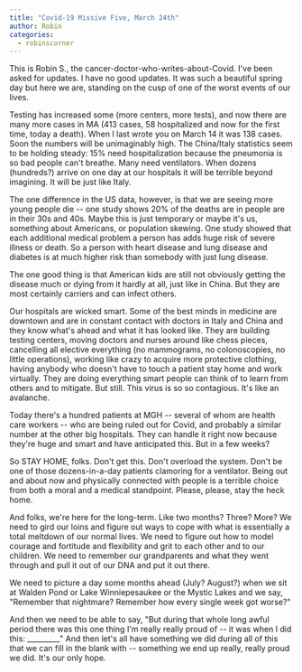 ```yaml
---
title: "Covid-19 Missive Five, March 24th"
author: Robin
categories:
  - robinscorner
---
```


This is Robin S., the cancer-doctor-who-writes-about-Covid. I've been asked for updates. I have no good updates. It was such a beautiful spring day but here we are, standing on the cusp of one of the worst events of our lives.

Testing has increased some (more centers, more tests), and now there are many more cases in MA (413 cases, 58 hospitalized and now for the first time, today a death). When I last wrote you on March 14 it was 138 cases. Soon the numbers will be unimaginably high. The China/Italy statistics seem to be holding steady: 15% need hospitalization because the pneumonia is so bad people can't breathe. Many need ventilators. When dozens (hundreds?) arrive on one day at our hospitals it will be terrible beyond imagining. It will be just like Italy.

The one difference in the US data, however, is that we are seeing more young people die -- one study shows 20% of the deaths are in people are in their 30s and 40s. Maybe this is just temporary or maybe it's us, something about Americans, or population skewing. One study showed that each additional medical problem a person has adds huge risk of severe illness or death. So a person with heart disease and lung disease and diabetes is at much higher risk than somebody with just lung disease.

The one good thing is that American kids are still not obviously getting the disease much or dying from it hardly at all, just like in China. But they are most certainly carriers and can infect others.

Our hospitals are wicked smart. Some of the best minds in medicine are downtown and are in constant contact with doctors in Italy and China and they know what's ahead and what it has looked like. They are building testing centers, moving doctors and nurses around like chess pieces, cancelling all elective everything (no mammograms, no colonoscopies, no little operations), working like crazy to acquire more protective clothing, having anybody who doesn't have to touch a patient stay home and work virtually. They are doing everything smart people can think of to learn from others and to mitigate. But still. This virus is so so contagious. It's like an avalanche.

Today there's a hundred patients at MGH -- several of whom are health care workers -- who are being ruled out for Covid, and probably a similar number at the other big hospitals. They can handle it right now because they're huge and smart and have anticipated this. But in a few weeks?

So STAY HOME, folks. Don't get this. Don't overload the system. Don't be one of those dozens-in-a-day patients clamoring for a ventilator. Being out and about now and physically connected with people is a terrible choice from both a moral and a medical standpoint. Please, please, stay the heck home.

And folks, we're here for the long-term. Like two months? Three? More? We need to gird our loins and figure out ways to cope with what is essentially a total meltdown of our normal lives. We need to figure out how to model courage and fortitude and flexibility and grit to each other and to our children. We need to remember our grandparents and what they went through and pull it out of our DNA and put it out there.

We need to picture a day some months ahead (July? August?) when we sit at Walden Pond or Lake Winniepesaukee or the Mystic Lakes and we say, "Remember that nightmare? Remember how every single week got worse?"

And then we need to be able to say, "But during that whole long awful period there was this one thing I'm really really proud of -- it was when I did this: _________" And then let's all have something we did during all of this that we can fill in the blank with -- something we end up really, really proud we did. It's our only hope.